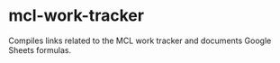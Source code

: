 # mcl-work-tracker
Compiles links related to the MCL work tracker and documents Google Sheets formulas.
